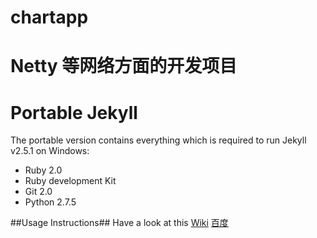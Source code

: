# chartapp
# Netty 等网络方面的开发项目
Portable Jekyll
==============

The portable version contains everything which is required to run Jekyll v2.5.1 on Windows:

* Ruby 2.0
* Ruby development Kit
* Git 2.0
* Python 2.7.5

##Usage Instructions##
Have a look at this [Wiki](https://github.com/madhur/PortableJekyll/wiki) [百度](http://baidu.com)
